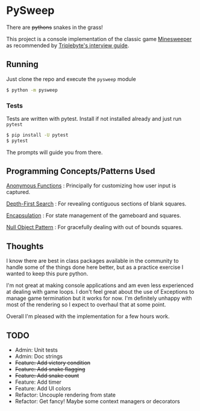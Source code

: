 # PySweep

There are ~~pythons~~ snakes in the grass!

This project is a console implementation of the classic game
[Minesweeper](https://en.wikipedia.org/wiki/Minesweeper_\(video_game\))
as recommended by
[Triplebyte's interview guide](https://triplebyte.com/candidates/interview_guide).

## Running

Just clone the repo and execute the `pysweep` module

```bash
$ python -m pysweep
```

### Tests

Tests are written with pytest. Install if not installed already and just run `pytest`

```bash
$ pip install -U pytest
$ pytest
```

The prompts will guide you from there.

## Programming Concepts/Patterns Used

[Anonymous Functions](https://en.wikipedia.org/wiki/Anonymous_function)
: Principally for customizing how user input is captured.

[Depth-First Search](https://en.wikipedia.org/wiki/Depth-first_search)
: For revealing contiguous sections of blank squares.

[Encapsulation](https://en.wikipedia.org/wiki/Encapsulation_\(computer_programming\))
: For state management of the gameboard and squares.

[Null Object Pattern](https://en.wikipedia.org/wiki/Null_object_pattern)
: For gracefully dealing with out of bounds squares.

## Thoughts

I know there are best in class packages available in the community to handle some of the things done here better, but as
a practice exercise I wanted to keep this pure python.

I'm not great at making console applications and am even less experienced at dealing with game loops. I don't feel great
about the use of Exceptions to manage game termination but it works for now. I'm definitely unhappy with most of the
rendering so I expect to overhaul that at some point.

Overall I'm pleased with the implementation for a few hours work.

## TODO

- Admin: Unit tests
- Admin: Doc strings
- ~~Feature: Add victory condition~~
- ~~Feature: Add snake flagging~~
- ~~Feature: Add snake count~~
- Feature: Add timer
- Feature: Add UI colors
- Refactor: Uncouple rendering from state
- Refactor: Get fancy! Maybe some context managers or decorators